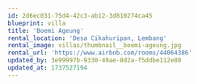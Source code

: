 ```yaml
---
id: 2d6ec031-75d4-42c3-ab12-3d810274ca45
blueprint: villa
title: 'Boemi Ageung'
rental_location: 'Desa Cikahuripan, Lembang'
rental_image: villas/thumbnail__boemi-ageung.jpg
rental_url: 'https://www.airbnb.com/rooms/44064386'
updated_by: 3e99997b-9330-49ae-8d2a-f5ddbe112e80
updated_at: 1737527194
---
```

